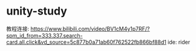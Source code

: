 # unity-study

教程连接: https://www.bilibili.com/video/BV1cM4y1p7RF/?spm_id_from=333.337.search-card.all.click&vd_source=5c877b0a71ab60f762522fb866bf88d1
ide: rider
